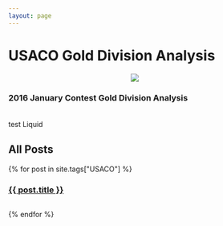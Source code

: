 ```yaml
---
layout: page
---
```

<head>
<link rel="stylesheet" type="text/css" href="https://markchenyutian.github.io/Markchen_Blog/Asset/css/Unified_Style.css">
</head>

# USACO Gold Division Analysis
<center><img src="https://markchenyutian.github.io/Markchen_Blog/Asset/USACO_Banner.png"></center>

<a herf="window.open('https://markchenyutian.github.io/Markchen_Blog/2020/10/04/USACO-2016-Jan-Gold-Analysis.html">
<div class="card">
  <div class="title_container">
    <h3>2016 January Contest Gold Division Analysis</h3>
  </div>
</div>
</a>

<br>
test Liquid

<div id="home">
  <h2>All Posts</h2>
    {% for post in site.tags["USACO"] %}
      <a href="{{ site.baseurl }}{{ post.url }}">
      <div class="card">
      <div class="title_container">
        <h3>{{ post.title }}</h3>
      </div>
      </div>
      </a>
      <div style="width: 100%; height: 1em"></div>
    {% endfor %}
</div>
